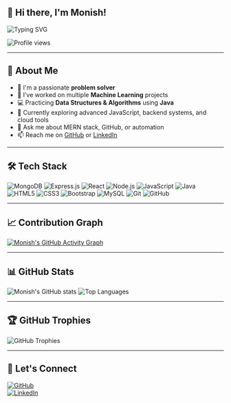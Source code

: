 ## 👋 Hi there, I'm Monish!

<!-- Typing animation -->
![Typing SVG](https://readme-typing-svg.demolab.com?font=Fira+Code&pause=1000&color=36BCF7&center=true&width=500&lines=Passionate+Problem+Solver;MERN+Stack+Developer;Worked+on+ML+Projects;DSA+using+Java)

<!-- Profile views -->
![Profile views](https://komarev.com/ghpvc/?username=monish-2004&color=blue)

---

## 🚀 About Me

- 🧠 I'm a passionate **problem solver**
- 🤖 I’ve worked on multiple **Machine Learning** projects  
- 💻 Practicing **Data Structures & Algorithms** using **Java**
- 🌱 Currently exploring advanced JavaScript, backend systems, and cloud tools  
- 💬 Ask me about MERN stack, GitHub, or automation  
- 📫 Reach me on [GitHub](https://github.com/monish-2004) or [LinkedIn](https://linkedin.com/in/monish-a-963b6a2a5)

---

## 🛠️ Tech Stack

![MongoDB](https://img.shields.io/badge/MongoDB-4EA94B?style=for-the-badge&logo=mongodb&logoColor=white)
![Express.js](https://img.shields.io/badge/Express.js-000000?style=for-the-badge&logo=express&logoColor=white)
![React](https://img.shields.io/badge/React-20232a?style=for-the-badge&logo=react&logoColor=61dafb)
![Node.js](https://img.shields.io/badge/Node.js-339933?style=for-the-badge&logo=node-dot-js&logoColor=white)
![JavaScript](https://img.shields.io/badge/JavaScript-f7df1e?style=for-the-badge&logo=javascript&logoColor=black)
![Java](https://img.shields.io/badge/Java-ED8B00?style=for-the-badge&logo=java&logoColor=white)
![HTML5](https://img.shields.io/badge/HTML5-e34c26?style=for-the-badge&logo=html5&logoColor=white)
![CSS3](https://img.shields.io/badge/CSS3-264de4?style=for-the-badge&logo=css3&logoColor=white)
![Bootstrap](https://img.shields.io/badge/Bootstrap-563D7C?style=for-the-badge&logo=bootstrap&logoColor=white)
![MySQL](https://img.shields.io/badge/MySQL-005C84?style=for-the-badge&logo=mysql&logoColor=white)
![Git](https://img.shields.io/badge/Git-F05032?style=for-the-badge&logo=git&logoColor=white)
![GitHub](https://img.shields.io/badge/GitHub-181717?style=for-the-badge&logo=github&logoColor=white)

---

## 📈 Contribution Graph

[![Monish's GitHub Activity Graph](https://github-readme-activity-graph.vercel.app/graph?username=monish-2004&theme=react-dark&hide_border=true)](https://github.com/ashutosh00710/github-readme-activity-graph)

---

## 📊 GitHub Stats

![Monish's GitHub stats](https://github-readme-stats.vercel.app/api?username=monish-2004&show_icons=true&theme=radical&rank_icon=github)
![Top Languages](https://github-readme-stats.vercel.app/api/top-langs/?username=monish-2004&layout=compact&theme=radical)

---

## 🏆 GitHub Trophies

![GitHub Trophies](https://github-profile-trophy.vercel.app/?username=monish-2004&theme=onedark&margin-w=10&no-frame=true)

---

## 🔗 Let's Connect

[![GitHub](https://img.shields.io/badge/GitHub-181717?style=for-the-badge&logo=github)](https://github.com/monish-2004)  
[![LinkedIn](https://img.shields.io/badge/LinkedIn-0072b1?style=for-the-badge&logo=linkedin&logoColor=white)](https://linkedin.com/in/monish-a-963b6a2a5)
